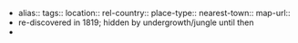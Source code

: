 - alias::
  tags::
  location::
  rel-country::
  place-type::
  nearest-town::
  map-url::
- re-discovered in 1819; hidden by undergrowth/jungle until then
-
